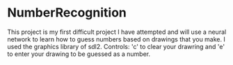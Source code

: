 # NumberRecognition
This project is my first difficult project I have attempted and will use a neural network to learn how to guess numbers based on drawings that you make. I used the graphics library of sdl2.
Controls: 'c' to clear your drawring and 'e' to enter your drawing to be guessed as a number.
